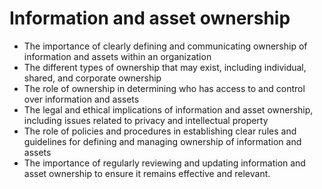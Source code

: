 # Information and asset ownership

* The importance of clearly defining and communicating ownership of information and assets within an organization
* The different types of ownership that may exist, including individual, shared, and corporate ownership
* The role of ownership in determining who has access to and control over information and assets
* The legal and ethical implications of information and asset ownership, including issues related to privacy and intellectual property
* The role of policies and procedures in establishing clear rules and guidelines for defining and managing ownership of information and assets
* The importance of regularly reviewing and updating information and asset ownership to ensure it remains effective and relevant.
